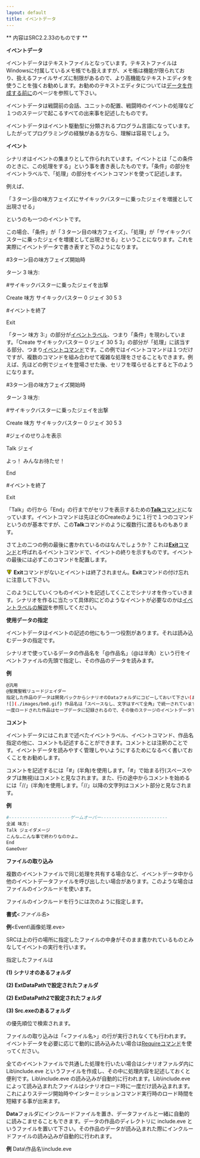 ```yaml
---
layout: default
title: イベントデータ
---
```

** 内容はSRC2.2.33のものです **

**イベントデータ**

イベントデータはテキストファイルとなっています。テキストファイルはWindowsに付属しているメモ帳でも扱えますが、メモ帳は機能が限られており、扱えるファイルサイズに制限があるので、より高機能なテキストエディタを使うことを強くお勧めします。お勧めのテキストエディタについては[データを作成する前に](データを作成する前に.md)のページを参照して下さい。

イベントデータは戦闘前の会話、ユニットの配置、戦闘時のイベントの処理など１つのステージで起こるすべての出来事を記述したものです。

イベントデータはイベント駆動型に分類されるプログラム言語になっています。したがってプログラミングの経験がある方なら、理解は容易でしょう。

**イベント**

シナリオはイベントの集まりとして作られれています。イベントとは「この条件のときに、この処理をする」という事を書き表したものです。「条件」の部分をイベントラベルで、「処理」の部分をイベントコマンドを使って記述します。

例えば、

「３ターン目の味方フェイズにサイキックバスターに乗ったジェイを増援として出現させる」

というのも一つのイベントです。

この場合、「条件」が「３ターン目の味方フェイズ」、「処理」が「サイキックバスターに乗ったジェイを増援として出現させる」ということになります。これを実際にイベントデータで書き表すと下のようになります。

#3ターン目の味方フェイズ開始時

ターン 3 味方:

#サイキックバスターに乗ったジェイを出撃

Create 味方 サイキックバスター 0 ジェイ 30 5 3

#イベントを終了

Exit

「ターン 味方 3:」の部分が[イベントラベル](イベントラベル.md)、つまり「条件」を現わしています。「Create サイキックバスター 0 ジェイ 30 5 3」の部分が「処理」に該当する部分、つまり[イベントコマンド](イベントコマンド.md)です。この例ではイベントコマンドは１つだけですが、複数のコマンドを組み合わせて複雑な処理をさせることもできます。例えば、先ほどの例でジェイを登場させた後、セリフを喋らせるとすると下のようになります。

#3ターン目の味方フェイズ開始時

ターン 3 味方:

#サイキックバスターに乗ったジェイを出撃

Create 味方 サイキックバスター 0 ジェイ 30 5 3

#ジェイのせりふを表示

Talk ジェイ

よっ！ みんなお待たせ！

End

#イベントを終了

Exit

「Talk」の行から「End」の行までがセリフを表示するための[**Talk**コマンド](Talkコマンド.md)になっています。イベントコマンドは先ほどのCreateのように１行で１つのコマンドというのが基本ですが、この**Talk**コマンドのように複数行に渡るものもあります。

さて上の二つの例の最後に書かれているのはなんでしょうか？ これは[**Exit**コマンド](Exitコマンド.md)と呼ばれるイベントコマンドで、イベントの終りを示すものです。イベントの最後には必ずこのコマンドを配置します。

![](./images/bm0.gif) **Exit**コマンドがないとイベントは終了されません。**Exit**コマンドの付け忘れに注意して下さい。

このようにしていくつものイベントを記述してくことでシナリオを作っていきます。シナリオを作るに当たって具体的にどのようなイベントが必要なのかは[イベントラベルの解説](イベントラベル.md)を参照してください。

**使用データの指定**

イベントデータはイベントの記述の他にもう一つ役割があります。それは読み込むデータの指定です。

シナリオで使っているデータの作品名を「@作品名」（@は半角）という行をイベントファイルの先頭で指定し、その作品のデータを読みます。

**例**
```sh
@汎用
@聖魔聖戦リュードジェイダー
指定した作品のデータは開発パックからシナリオのDataフォルダにコピーしておいて下さい(あるいは一から自作してもかまいません)。人工知能などの汎用的なデータは「汎用」に格納されています。
![](./images/bm0.gif) 作品名は「スペースなし、文字はすべて全角」で統一されています。
一度ロードされた作品はセーブデータに記録されるので、その後のステージのイベントデータでは指定する必要はありません。ロードした作品のデータが必要でなくなった場合にはロード時間を短縮するため、[**Forget**コマンド](Forgetコマンド.md)を使ってデータを消去することをお勧めします。
```

**コメント**

イベントデータにはこれまで述べたイベントラベル、イベントコマンド、作品名指定の他に、コメントも記述することができます。コメントとは注釈のことです。イベントデータを読みやすく管理しやいようにするためになるべく書いておくことをお勧めします。

コメントを記述するには「#」(半角)を使用します。「#」で始まる行(スペースやタブは無視)はコメントと見なされます。また、行の途中からコメントを始めるには「//」(半角)を使用します。「//」以降の文字列はコメント部分と見なされます。

**例**
```sh
#-----------------------ゲームオーバー-------------------------
全滅 味方:
Talk ジェイダメージ
こんな…こんな事で終わりなのかよ…
End
GameOver
```

**ファイルの取り込み**

複数のイベントファイルで同じ処理を共有する場合など、イベントデータ中から他のイベントデータファイルを呼び出したい場合があります。このような場合はファイルのインクルードを使います。

ファイルのインクルードを行うには次のように指定します。

**書式**&lt;*ファイル名*&gt;

**例**&lt;Event\画像処理.eve&gt;

SRCは上の行の場所に指定したファイルの中身がそのまま書かれているものとみなしてイベントの実行を行います。

指定したファイルは

**(1) シナリオのあるフォルダ**

**(2) ExtDataPathで設定されたフォルダ**

**(2) ExtDataPath2で設定されたフォルダ**

**(3) Src.exeのあるフォルダ**

の優先順位で検索されます。

ファイルの取り込みは「&lt;ファイル名&gt;」の行が実行されなくても行われます。イベントデータを必要に応じて動的に読み込みたい場合は[Requireコマンド](Requireコマンド.md)を使ってください。

全てのイベントファイルで共通した処理を行いたい場合はシナリオファルダ内に Lib\include.eve というファイルを作成し、その中に処理内容を記述しておくと便利です。Lib\include.eve の読み込みが自動的に行われます。Lib\include.eve によって読み込まれたファイルはシナリオロード時に一度だけ読み込まれます。これによりステージ開始時やインターミッションコマンド実行時のロード時間を短縮する事が出来ます。

**Data**フォルダにインクルードファイルを置き、データファイルと一緒に自動的に読みこませることもできます。データの作品のディレクトリに include.eve というファイルを置いて下さい。その作品のデータが読み込まれた際にインクルードファイルの読み込みが自動的に行われます。

**例** Data\作品名\include.eve
